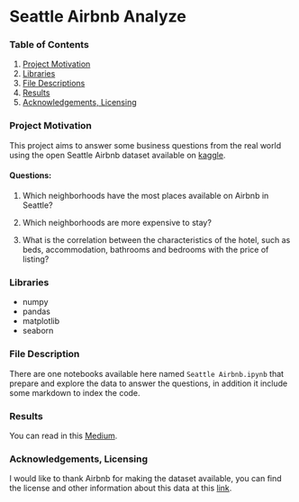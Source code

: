 # Seattle Airbnb Analyze

### Table of Contents
1. [Project Motivation](#motivation)
2. [Libraries](#libraries)
3. [File Descriptions](#files)
4. [Results](#results)
5. [Acknowledgements, Licensing](#licensing)

### Project Motivation<a name="motivation"></a>
This project aims to answer some business questions from the real world using the open Seattle Airbnb dataset available on [kaggle](https://www.kaggle.com/airbnb/seattle).
#### Questions:

1. Which neighborhoods have the most places available on Airbnb in Seattle?

2. Which neighborhoods are more expensive to stay?

3. What is the correlation between the characteristics of the hotel, such as beds, accommodation, bathrooms and bedrooms with the price of listing?

### Libraries<a name="libraries"></a>
* numpy
* pandas
* matplotlib
* seaborn

### File Description<a name="files"></a>
There are one notebooks available here named `Seattle Airbnb.ipynb` that prepare and explore the data to answer the questions, in addition it include some markdown to index the code.

### Results<a name="results"></a>
You can read in this [Medium](https://lu-cassiano.medium.com/answer-some-questions-with-airbnb-dataset-240e4cbcbc36).

### Acknowledgements, Licensing<a name="licensing"></a>
I would like to thank Airbnb for making the dataset available, you can find the license and other information about this data at this [link](https://www.kaggle.com/airbnb/seattle).
